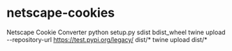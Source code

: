 # netscape-cookies
Netscape Cookie Converter
python setup.py sdist bdist_wheel
twine upload --repository-url https://test.pypi.org/legacy/ dist/*
twine upload dist/*
